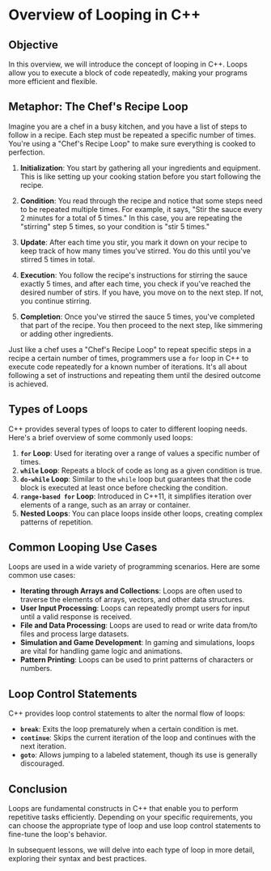 # Overview of Looping in C++

## Objective
In this overview, we will introduce the concept of looping in C++. Loops allow you to execute a block of code repeatedly, making your programs more efficient and flexible.

## Metaphor: The Chef's Recipe Loop

Imagine you are a chef in a busy kitchen, and you have a list of steps to follow in a recipe. Each step must be repeated a specific number of times. You're using a "Chef's Recipe Loop" to make sure everything is cooked to perfection.

1. **Initialization**: You start by gathering all your ingredients and equipment. This is like setting up your cooking station before you start following the recipe.

2. **Condition**: You read through the recipe and notice that some steps need to be repeated multiple times. For example, it says, "Stir the sauce every 2 minutes for a total of 5 times." In this case, you are repeating the "stirring" step 5 times, so your condition is "stir 5 times."

3. **Update**: After each time you stir, you mark it down on your recipe to keep track of how many times you've stirred. You do this until you've stirred 5 times in total.

4. **Execution**: You follow the recipe's instructions for stirring the sauce exactly 5 times, and after each time, you check if you've reached the desired number of stirs. If you have, you move on to the next step. If not, you continue stirring.

5. **Completion**: Once you've stirred the sauce 5 times, you've completed that part of the recipe. You then proceed to the next step, like simmering or adding other ingredients.

Just like a chef uses a "Chef's Recipe Loop" to repeat specific steps in a recipe a certain number of times, programmers use a `for` loop in C++ to execute code repeatedly for a known number of iterations. It's all about following a set of instructions and repeating them until the desired outcome is achieved.


## Types of Loops
C++ provides several types of loops to cater to different looping needs. Here's a brief overview of some commonly used loops:

1. **`for` Loop**: Used for iterating over a range of values a specific number of times.
2. **`while` Loop**: Repeats a block of code as long as a given condition is true.
3. **`do-while` Loop**: Similar to the `while` loop but guarantees that the code block is executed at least once before checking the condition.
4. **`range-based for` Loop**: Introduced in C++11, it simplifies iteration over elements of a range, such as an array or container.
5. **Nested Loops**: You can place loops inside other loops, creating complex patterns of repetition.

## Common Looping Use Cases
Loops are used in a wide variety of programming scenarios. Here are some common use cases:

- **Iterating through Arrays and Collections**: Loops are often used to traverse the elements of arrays, vectors, and other data structures.
- **User Input Processing**: Loops can repeatedly prompt users for input until a valid response is received.
- **File and Data Processing**: Loops are used to read or write data from/to files and process large datasets.
- **Simulation and Game Development**: In gaming and simulations, loops are vital for handling game logic and animations.
- **Pattern Printing**: Loops can be used to print patterns of characters or numbers.

## Loop Control Statements
C++ provides loop control statements to alter the normal flow of loops:

- **`break`**: Exits the loop prematurely when a certain condition is met.
- **`continue`**: Skips the current iteration of the loop and continues with the next iteration.
- **`goto`**: Allows jumping to a labeled statement, though its use is generally discouraged.

## Conclusion
Loops are fundamental constructs in C++ that enable you to perform repetitive tasks efficiently. Depending on your specific requirements, you can choose the appropriate type of loop and use loop control statements to fine-tune the loop's behavior.

In subsequent lessons, we will delve into each type of loop in more detail, exploring their syntax and best practices.

